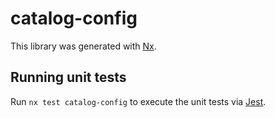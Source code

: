 # catalog-config

This library was generated with [Nx](https://nx.dev).

## Running unit tests

Run `nx test catalog-config` to execute the unit tests via [Jest](https://jestjs.io).
